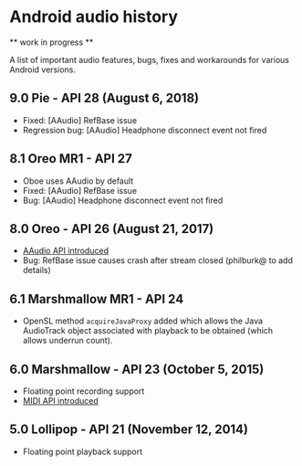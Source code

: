 Android audio history
===
** work in progress **

A list of important audio features, bugs, fixes and workarounds for various Android versions. 

9.0 Pie - API 28 (August 6, 2018)
---
- Fixed: [AAudio] RefBase issue
- Regression bug: [AAudio] Headphone disconnect event not fired

8.1 Oreo MR1 - API 27 
---
- Oboe uses AAudio by default
- Fixed: [AAudio] RefBase issue
- Bug: [AAudio] Headphone disconnect event not fired

8.0 Oreo - API 26 (August 21, 2017)
---
- [AAudio API introduced](https://developer.android.com/ndk/guides/audio/aaudio/aaudio)
- Bug: RefBase issue causes crash after stream closed (philburk@ to add details)

6.1 Marshmallow MR1 - API 24
---
- OpenSL method `acquireJavaProxy` added which allows the Java AudioTrack object associated with playback to be obtained (which allows underrun count).

6.0 Marshmallow - API 23 (October 5, 2015)
---
- Floating point recording support
- [MIDI API introduced](https://developer.android.com/reference/android/media/midi/package-summary)

5.0 Lollipop - API 21 (November 12, 2014)
---
- Floating point playback support






